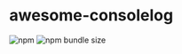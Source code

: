 # awesome-consolelog

![npm](https://img.shields.io/npm/v/@vemlavaraloucagamers/awesome-consolelog)
![npm bundle size](https://img.shields.io/bundlephobia/min/@vemlavaraloucagamers/awesome-consolelog)